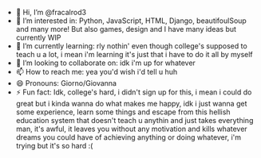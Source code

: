 - 👋 Hi, I’m @fracalrod3
- 👀 I’m interested in: Python, JavaScript, HTML, Django, beautifoulSoup and many more! But also games, design and I have many ideas but currently WIP
- 🌱 I’m currently learning: rly nothin' even though college's supposed to teach u a lot, i mean i'm learning it's just that i have to do it all by myself
- 💞️ I’m looking to collaborate on: idk i'm up for whatever
- 📫 How to reach me: yea you'd wish i'd tell u huh
- 😄 Pronouns: Giorno/Giovanna
- ⚡ Fun fact: Idk, college's hard, i didn't sign up for this, i mean i could do great but i kinda wanna do what makes me happy, idk i just wanna get some experience, learn some things and escape from this hellish education system that doesn't teach u anythin and just takes everything man, it's awful, it leaves you without any motivation and kills whatever dreams you could have of achieving anything or doing whatever, i'm trying but it's so hard :(

<!---
fracalrod3/fracalrod3 is a ✨ special ✨ repository because its `README.md` (this file) appears on your GitHub profile.
You can click the Preview link to take a look at your changes.
--->
